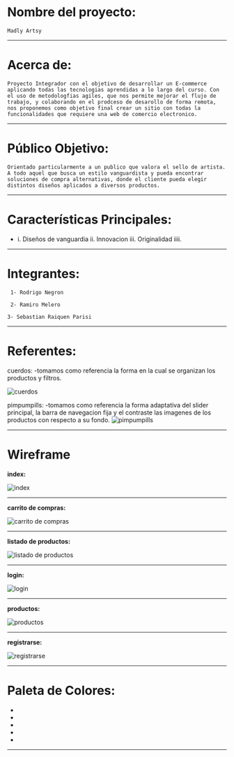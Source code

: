 # Nombre del proyecto:

```Madly Artsy```

-------------------

# Acerca de:

```Proyecto Integrador con el objetivo de desarrollar un E-commerce aplicando todas las tecnologias aprendidas a lo largo del curso. Con el uso de metodologfias agiles, que nos permite mejorar el flujo de trabajo, y colaborando en el prodceso de desarollo de forma remota, nos proponemos como objetivo final crear un sitio con todas la funcionalidades que requiere una web de comercio electronico.```

------------------------

# Público Objetivo:

```Orientado particularmente a un publico que valora el sello de artista. A todo aquel que busca un estilo vanguardista y pueda encontrar soluciones de compra alternativas, donde el cliente pueda elegir distintos diseños aplicados a diversos productos.```

------------------------

# Características Principales:

- i. Diseños de vanguardia
  ii. Innovacion
  iii. Originalidad
  iiii. 

--------------------
    
# Integrantes:

``` 1- Rodrigo Negron```

``` 2- Ramiro Melero```

``` 3- Sebastian Raiquen Parisi ```

--------------

# Referentes:

cuerdos:
-tomamos como referencia la forma en la cual se organizan los productos y filtros.

![cuerdos](https://raw.githubusercontent.com/SebastianRaiquenParisi/proyectoIntegradorEquipo12/main/wireframe_img/cuerdos.PNG)

pimpumpills:
-tomamos como referencia la forma adaptativa del slider principal, la barra de navegacion fija y el contraste las imagenes de los productos con respecto a su fondo.
![pimpumpills](https://raw.githubusercontent.com/SebastianRaiquenParisi/proyectoIntegradorEquipo12/main/wireframe_img/pimpumpills.PNG)

------------------

# **Wireframe**

**index:**

![index](https://raw.githubusercontent.com/SebastianRaiquenParisi/proyectoIntegradorEquipo12/main/wireframe_img/wireframe%20index.jpg)

----------------------

**carrito de compras:**

![carrito de compras](https://raw.githubusercontent.com/SebastianRaiquenParisi/proyectoIntegradorEquipo12/main/wireframe_img/wireframe%20carritoDeCompras.jpg)

-------------------

**listado de productos:**

![listado de productos](https://raw.githubusercontent.com/SebastianRaiquenParisi/proyectoIntegradorEquipo12/main/wireframe_img/wireframe%20listadoProductos.jpg)

-------------

**login:**

![login](https://raw.githubusercontent.com/SebastianRaiquenParisi/proyectoIntegradorEquipo12/main/wireframe_img/wireframe%20logIn.jpg)

----

**productos:**

![productos](https://raw.githubusercontent.com/SebastianRaiquenParisi/proyectoIntegradorEquipo12/main/wireframe_img/wireframe%20producto.jpg)

-----

**registrarse:**

![registrarse](https://raw.githubusercontent.com/SebastianRaiquenParisi/proyectoIntegradorEquipo12/main/wireframe_img/wireframe%20registrase.jpg)

---------------

# Paleta de Colores:

- 
-
-
-
-

---------------
